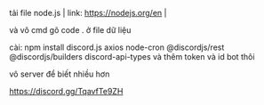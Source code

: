tải file node.js | link: https://nodejs.org/en |

và vô cmd gõ code . ở file dữ liệu 

cài: npm install discord.js axios node-cron @discordjs/rest @discordjs/builders discord-api-types
và thêm token và id bot thôi

vô server để biết nhiều hơn 

https://discord.gg/TqavfTe9ZH
